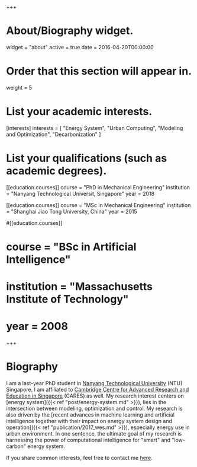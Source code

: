+++
# About/Biography widget.
widget = "about"
active = true
date = 2016-04-20T00:00:00

# Order that this section will appear in.
weight = 5

# List your academic interests.
[interests]
  interests = [
    "Energy System",
    "Urban Computing",
    "Modeling and Optimization",
    "Decarbonization"
  ]

# List your qualifications (such as academic degrees).
[[education.courses]]
  course = "PhD in Mechanical Engineering"
  institution = "Nanyang Technological Universit, Singapore"
  year = 2018

[[education.courses]]
  course = "MSc in Mechanical Engineering"
  institution = "Shanghai Jiao Tong University, China"
  year = 2015

#[[education.courses]]
#  course = "BSc in Artificial Intelligence"
#  institution = "Massachusetts Institute of Technology"
#  year = 2008
 
+++

# Biography

I am a last-year PhD student in [Nanyang Technological University](http://www.ntu.edu.sg) (NTU) Singapore. I am affiliated to [Cambridge Centre for Advanced Research and Education in Singapore](http://www.cares.cam.ac.uk/) (CARES) as well. My research interest centers on [energy system]({{< ref "post/energy-system.md" >}}), lies in the intersection between modeling, optimization and control. My research is also driven by the [recent advances in machine learning and artificial intelligence together with their impact on energy system design and operation]({{< ref "publication/2017_wes.md" >}}), especially energy use in urban environment. In one sentence, the ultimate goal of my research is harnessing the power of computational intelligence for "smart" and "low-carbon" energy system.

If you share common interests, feel free to contact me [here](mailto:czhang026@e.ntu.edu.sg). 

